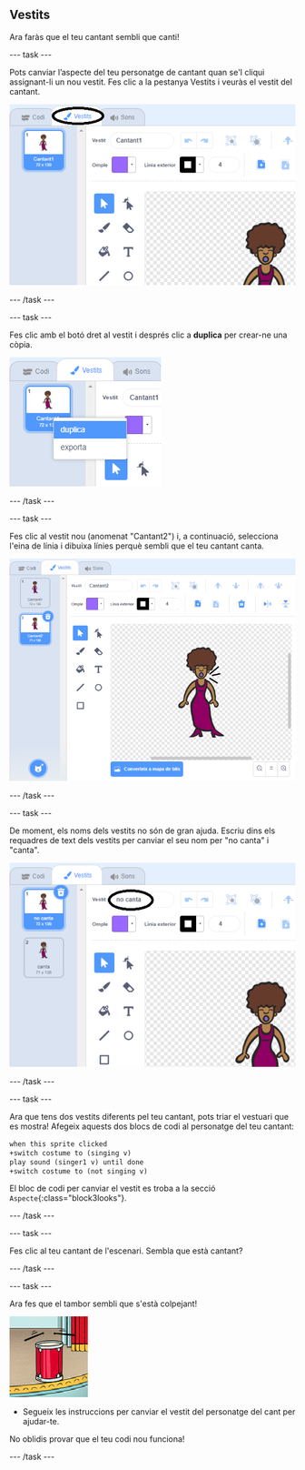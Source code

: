 ## Vestits

Ara faràs que el teu cantant sembli que canti!

\--- task \---

Pots canviar l’aspecte del teu personatge de cantant quan se'l cliqui assignant-li un nou vestit. Fes clic a la pestanya Vestits i veuràs el vestit del cantant.

![captura de pantalla](images/band-singer-costume-annotated.png)

\--- /task \---

\--- task \---

Fes clic amb el botó dret al vestit i després clic a **duplica** per crear-ne una còpia.

![captura de pantalla](images/band-singer-duplicate.png)

\--- /task \---

\--- task \---

Fes clic al vestit nou (anomenat "Cantant2") i, a continuació, selecciona l'eina de línia i dibuixa línies perquè sembli que el teu cantant canta.

![captura de pantalla](images/band-singer-click.png)

\--- /task \---

\--- task \---

De moment, els noms dels vestits no són de gran ajuda. Escriu dins els requadres de text dels vestits per canviar el seu nom per "no canta" i "canta".

![captura de pantalla](images/band-singer-name-annotated.png)

\--- /task \---

\--- task \---

Ara que tens dos vestits diferents pel teu cantant, pots triar el vestuari que es mostra! Afegeix aquests dos blocs de codi al personatge del teu cantant:

```blocks3
when this sprite clicked
+switch costume to (singing v)
play sound (singer1 v) until done
+switch costume to (not singing v)
```

El bloc de codi per canviar el vestit es troba a la secció `Aspecte`{:class="block3looks"}.

\--- /task \---

\--- task \---

Fes clic al teu cantant de l'escenari. Sembla que està cantant?

\--- /task \---

\--- task \---

Ara fes que el tambor sembli que s'està colpejant!

![captura de pantalla](images/band-drum-final.png)

- Segueix les instruccions per canviar el vestit del personatge del cant per ajudar-te.

No oblidis provar que el teu codi nou funciona!

\--- /task \---